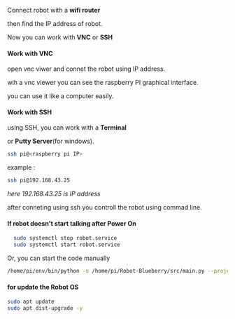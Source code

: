 Connect robot with a **wifi router**

then find the IP address of robot.

Now you can work with **VNC** or **SSH** 

#### Work with VNC
open vnc viwer and connet the robot using IP address.

wih a vnc viewer you can see the raspberry PI graphical interface.

you can use it like a computer easily.

#### Work with SSH
using SSH, you can work with a **Terminal** 

or **Putty Server**(for windows).


```bash
ssh pi@<raspberry pi IP>
```
example : 
```bash
ssh pi@192.168.43.25
```
*here 192.168.43.25 is IP address*

after conneting using ssh you controll the robot using commad line.

#### If robot doesn't start talking after Power On
```bash
  sudo systemctl stop robot.service
  sudo systemctl start robot.service
```
Or, you can start the code manually 
```bash
/home/pi/env/bin/python -u /home/pi/Robot-Blueberry/src/main.py --project_id 'test-e557a' --device_model_id 'test-e557a-robot-x5kmax'
```

#### for update the Robot OS
```bash
sudo apt update
sudo apt dist-upgrade -y
```

